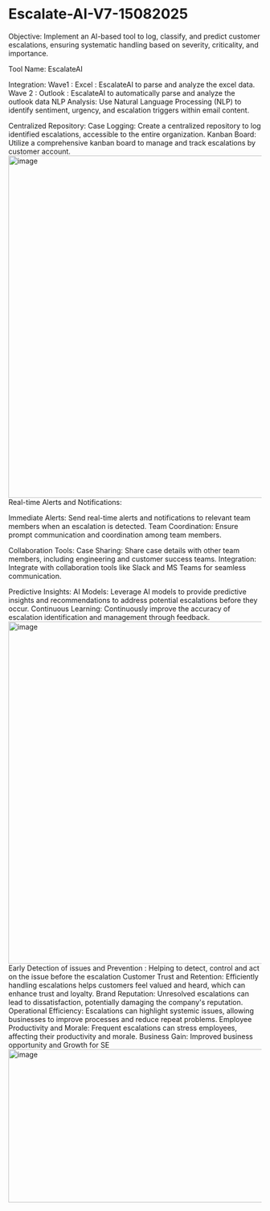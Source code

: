 # Escalate-AI-V7-15082025
Objective: Implement an AI-based tool to log, classify, and predict customer escalations, ensuring systematic handling based on severity, criticality, and importance.

Tool Name: EscalateAI

Integration:
Wave1 : Excel : EscalateAI to parse and analyze the excel data.
Wave 2 : Outlook : EscalateAI to automatically parse and analyze the outlook data
NLP Analysis: Use Natural Language Processing (NLP) to identify sentiment, urgency, and escalation triggers within email content.

Centralized Repository:
Case Logging: Create a centralized repository to log identified escalations, accessible to the entire organization.
Kanban Board: Utilize a comprehensive kanban board to manage and track escalations by customer account.
<img width="3266" height="681" alt="image" src="https://github.com/user-attachments/assets/9d12d96f-0337-4954-b8ad-dc44ad1a2e9c" />
Real-time Alerts and Notifications:

Immediate Alerts: Send real-time alerts and notifications to relevant team members when an escalation is detected.
Team Coordination: Ensure prompt communication and coordination among team members.

Collaboration Tools:
Case Sharing: Share case details with other team members, including engineering and customer success teams.
Integration: Integrate with collaboration tools like Slack and MS Teams for seamless communication.

Predictive Insights:
AI Models: Leverage AI models to provide predictive insights and recommendations to address potential escalations before they occur.
Continuous Learning: Continuously improve the accuracy of escalation identification and management through feedback.
<img width="2718" height="681" alt="image" src="https://github.com/user-attachments/assets/a390639b-441c-4e89-9633-3fc3bf12a14f" />
Early Detection of issues and Prevention : Helping to detect, control and act on the issue before the escalation
Customer Trust and Retention: Efficiently handling escalations helps customers feel valued and heard, which can enhance trust and loyalty.
Brand Reputation: Unresolved escalations can lead to dissatisfaction, potentially damaging the company's reputation.
Operational Efficiency: Escalations can highlight systemic issues, allowing businesses to improve processes and reduce repeat problems.
Employee Productivity and Morale: Frequent escalations can stress employees, affecting their productivity and morale.
Business Gain: Improved business opportunity and Growth for SE
<img width="2450" height="305" alt="image" src="https://github.com/user-attachments/assets/bff72366-22e2-4868-ac38-6c11b31b6a46" />

